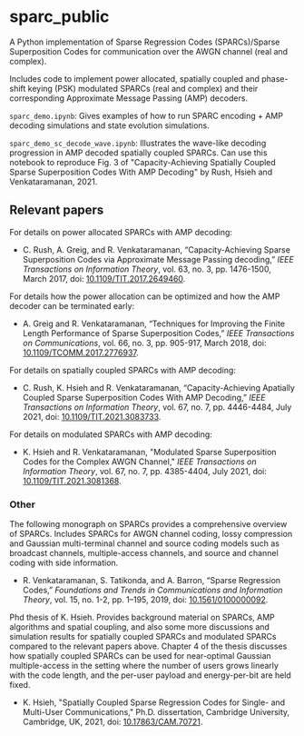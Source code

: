 # sparc_public

A Python implementation of Sparse Regression Codes (SPARCs)/Sparse Superposition Codes for communication over the AWGN channel (real and complex).

Includes code to implement power allocated, spatially coupled and phase-shift keying (PSK) modulated SPARCs (real and complex) and their corresponding Approximate Message Passing (AMP) decoders.

`sparc_demo.ipynb`: Gives examples of how to run SPARC encoding + AMP decoding simulations and state evolution simulations.

`sparc_demo_sc_decode_wave.ipynb`: Illustrates the wave-like decoding progression in AMP decoded spatially coupled SPARCs. Can use this notebook to reproduce Fig. 3 of "Capacity-Achieving Spatially Coupled Sparse Superposition Codes With AMP Decoding" by Rush, Hsieh and Venkataramanan, 2021.

## Relevant papers

For details on power allocated SPARCs with AMP decoding:
* C. Rush, A. Greig, and R. Venkataramanan, “Capacity-Achieving Sparse Superposition Codes via Approximate Message Passing decoding,” *IEEE Transactions on Information Theory*, vol. 63, no. 3, pp. 1476-1500, March 2017, doi: [10.1109/TIT.2017.2649460](https://doi.org/10.1109/TIT.2017.2649460).

For details how the power allocation can be optimized and how the AMP decoder can be terminated early:
* A. Greig and R. Venkataramanan, “Techniques for Improving the Finite Length Performance of Sparse Superposition Codes,” *IEEE Transactions on Communications*, vol. 66, no. 3, pp. 905-917, March 2018, doi: [10.1109/TCOMM.2017.2776937](https://doi.org/10.1109/TCOMM.2017.2776937).

For details on spatially coupled SPARCs with AMP decoding:
* C. Rush, K. Hsieh and R. Venkataramanan, “Capacity-Achieving Apatially Coupled Sparse Superposition Codes With AMP Decoding,” *IEEE Transactions on Information Theory*, vol. 67, no. 7, pp. 4446-4484, July 2021, doi: [10.1109/TIT.2021.3083733](https://doi.org/10.1109/TIT.2021.3083733).

For details on modulated SPARCs with AMP decoding:
* K. Hsieh and R. Venkataramanan, "Modulated Sparse Superposition Codes for the Complex AWGN Channel," *IEEE Transactions on Information Theory*, vol. 67, no. 7, pp. 4385-4404, July 2021, doi: [10.1109/TIT.2021.3081368](https://doi.org/10.1109/TIT.2021.3081368).

### Other

The following monograph on SPARCs provides a comprehensive overview of SPARCs. Includes SPARCs for AWGN channel coding, lossy compression and Gaussian multi-terminal channel and source coding models such as broadcast channels, multiple-access channels, and source and channel coding with side information.
* R. Venkataramanan, S. Tatikonda, and A. Barron, “Sparse Regression Codes,” *Foundations and Trends in Communications and Information Theory*, vol. 15, no. 1-2, pp. 1–195, 2019, doi: [10.1561/0100000092](https://doi.org/10.1561/0100000092).

Phd thesis of K. Hsieh. Provides background material on SPARCs, AMP algorithms and spatial coupling, and also some more discussions and simulation results for spatially coupled SPARCs and modulated SPARCs compared to the relevant papers above. Chapter 4 of the thesis discusses how spatially coupled SPARCs can be used for near-optimal Gaussian multiple-access in the setting where the number of users grows linearly with the code length, and the per-user payload and energy-per-bit are held fixed.
* K. Hsieh, "Spatially Coupled Sparse Regression Codes for Single- and Multi-User Communications," Ph.D. dissertation, Cambridge University, Cambridge, UK, 2021, doi: [10.17863/CAM.70721](https://doi.org/10.17863/CAM.70721).
